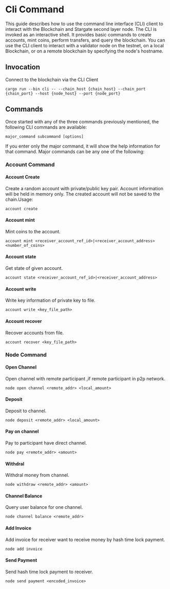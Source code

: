 # Cli Command 

This guide describes how to use the command line interface (CLI) client to interact with the Blockchain and Stargate second layer node. The CLI is invoked as an interactive shell. It provides basic commands to create accounts, mint coins, perform transfers, and query the blockchain. You can use the CLI client to interact with a validator node on the testnet, on a local Blockchain, or on a remote blockchain by specifying the node's hostname.

## Invocation

Connect to the blockchain via the CLI Client

```
cargo run --bin cli -- --chain_host {chain_host} --chain_port {chain_port} --host {node_host} --port {node_port}
```

## Commands

Once started with any of the three commands previously mentioned, the following CLI commands are available:

```
major_command subcommand [options]
```

If you enter only the major command, it will show the help information for that command. Major commands can be any one of the following:


### Account Command

#### Account Create

Create a random account with private/public key pair. Account information will be held in memory only. The created account will not be saved to the chain.Usage:

```
account create
```

#### Account mint

Mint coins to the account.

```
account mint <receiver_account_ref_id>|<receiver_account_address> <number_of_coins>
```

#### Account state

Get state of given account.

```
account state <receiver_account_ref_id>|<receiver_account_address>
```

#### Account write

Write key information of private key to file.

```
account write <key_file_path>
```

#### Account recover

Recover accounts from  file.

```
account recover <key_file_path>
```

### Node Command

#### Open Channel

Open channel with remote participant ,if remote participant in p2p network.

```
node open channel <remote_addr> <local_amount>
```

#### Deposit

Deposit to channel.

```
node deposit <remote_addr> <local_amount>
```

#### Pay on channel

Pay to participant have direct channel.

```
node pay <remote_addr> <amount>
```

#### Withdral

Withdral money from channel.

```
node withdraw <remote_addr> <amount>
```

#### Channel Balance

Query user balance for one channel.

```
node channel balance <remote_addr>
```

#### Add Invoice

Add invoice for receiver want to receive money by hash time lock payment.
```
node add invoice
```

#### Send Payment

Send hash time lock payment to receiver.
```
node send payment <encoded_invoice>
```

